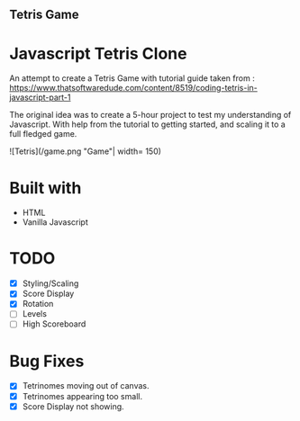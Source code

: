 Tetris Game
-----------------------
# Javascript Tetris Clone

An attempt to create a Tetris Game with tutorial guide taken from : https://www.thatsoftwaredude.com/content/8519/coding-tetris-in-javascript-part-1

The original idea was to create a 5-hour project to test my understanding of Javascript. With help from the tutorial to getting started, and scaling it to a full fledged game.

![Tetris](/game.png "Game"| width= 150)

# Built with
- HTML
- Vanilla Javascript

# TODO
- [x] Styling/Scaling
- [x] Score Display
- [x] Rotation
- [ ] Levels
- [ ] High Scoreboard

# Bug Fixes
- [x] Tetrinomes moving out of canvas.
- [x] Tetrinomes appearing too small.
- [x] Score Display not showing.
